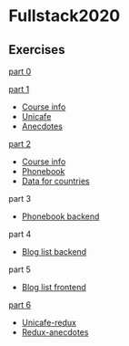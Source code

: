# Fullstack2020

## Exercises
[part 0](https://github.com/lchz/Fullstack2020/tree/master/part0)

[part 1](https://github.com/lchz/Fullstack2020/tree/master/part1)
- [Course info](https://github.com/lchz/Fullstack2020/tree/master/part1/courseinfo)
- [Unicafe](https://github.com/lchz/Fullstack2020/tree/master/part1/unicafe)
- [Anecdotes](https://github.com/lchz/Fullstack2020/tree/master/part1/anecdotes)

[part 2](https://github.com/lchz/Fullstack2020/tree/master/part2)
- [Course info](https://github.com/lchz/Fullstack2020/tree/master/part2/courseinfo)
- [Phonebook](https://github.com/lchz/Fullstack2020/tree/master/part2/phonebook)
- [Data for countries](https://github.com/lchz/Fullstack2020/tree/master/part2/countries)

part 3
- [Phonebook backend](https://github.com/lchz/part3-phonebookBackend)

part 4
- [Blog list backend](https://github.com/lchz/part4-bloglist_Backend)

part 5
- [Blog list frontend](https://github.com/lchz/part5-bloglist_Frontend)

[part 6](https://github.com/lchz/Fullstack2020/tree/master/part6)
- [Unicafe-redux](https://github.com/lchz/Fullstack2020/tree/master/part6/unicafe-redux)
- [Redux-anecdotes](https://github.com/lchz/Fullstack2020/tree/master/part6/redux-anecdotes)

